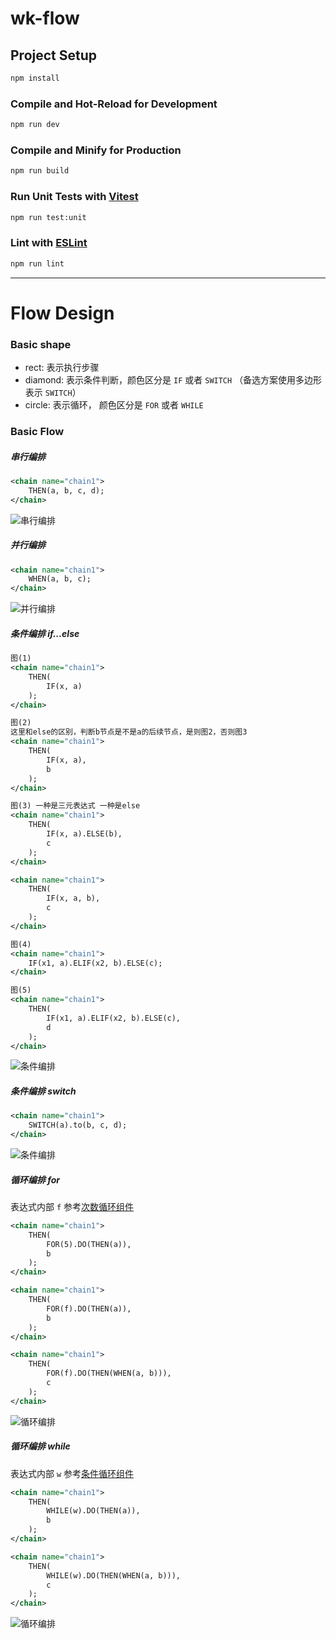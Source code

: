 # wk-flow

## Project Setup

```sh
npm install
```

### Compile and Hot-Reload for Development

```sh
npm run dev
```

### Compile and Minify for Production

```sh
npm run build
```

### Run Unit Tests with [Vitest](https://vitest.dev/)

```sh
npm run test:unit
```

### Lint with [ESLint](https://eslint.org/)

```sh
npm run lint
```

---

# Flow Design

### Basic shape
- rect: 表示执行步骤
- diamond: 表示条件判断，颜色区分是 `IF` 或者 `SWITCH` （备选方案使用多边形表示 `SWITCH`）
- circle: 表示循环， 颜色区分是 `FOR` 或者 `WHILE`

### Basic Flow
##### 串行编排
```xml
<chain name="chain1">
    THEN(a, b, c, d);
</chain>
```
![串行编排](./public/static/chuanxing.png)

##### 并行编排
```xml
<chain name="chain1">
    WHEN(a, b, c);
</chain>

```
![并行编排](./public/static/bingxing.png)

##### 条件编排 if...else
```xml
图(1)
<chain name="chain1">
    THEN(
        IF(x, a)
    );
</chain>

图(2)
这里和else的区别，判断b节点是不是a的后续节点，是则图2，否则图3
<chain name="chain1">
    THEN(
        IF(x, a),
        b
    );
</chain>

图(3) 一种是三元表达式 一种是else
<chain name="chain1">
    THEN(
        IF(x, a).ELSE(b),
        c
    );
</chain>

<chain name="chain1">
    THEN(
        IF(x, a, b),
        c
    );
</chain>

图(4)
<chain name="chain1">
    IF(x1, a).ELIF(x2, b).ELSE(c);
</chain>

图(5)
<chain name="chain1">
    THEN(
        IF(x1, a).ELIF(x2, b).ELSE(c),
        d
    );
</chain>
```
![条件编排](./public/static/tiaojian.png)


##### 条件编排 switch
```xml
<chain name="chain1">
    SWITCH(a).to(b, c, d);
</chain>

```
![条件编排](./public/static/panduan2.png)

 
##### 循环编排 for
表达式内部 `f` 参考[次数循环组件](https://liteflow.yomahub.com/pages/5f971f/)
```xml
<chain name="chain1">
    THEN(
        FOR(5).DO(THEN(a)),
        b
    );
</chain>

<chain name="chain1">
    THEN(
        FOR(f).DO(THEN(a)),
        b
    );
</chain>

<chain name="chain1">
    THEN(
        FOR(f).DO(THEN(WHEN(a, b))),
        c
    );
</chain>

```
![循环编排](./public/static/xunhuan.png)

##### 循环编排 while
表达式内部 `w` 参考[条件循环组件](https://liteflow.yomahub.com/pages/e6995e/)
```xml
<chain name="chain1">
    THEN(
        WHILE(w).DO(THEN(a)),
        b
    );
</chain>

<chain name="chain1">
    THEN(
        WHILE(w).DO(THEN(WHEN(a, b))),
        c
    );
</chain>
```
![循环编排](./public/static/xunhuan2.png)